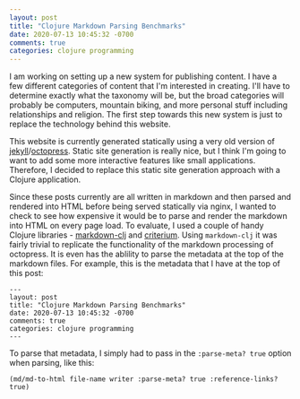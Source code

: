 ```yaml
---
layout: post
title: "Clojure Markdown Parsing Benchmarks"
date: 2020-07-13 10:45:32 -0700
comments: true
categories: clojure programming
---
```


I am working on setting up a new system for publishing content. I have a few different categories of content that I'm interested in creating. I'll have to determine exactly what the taxonomy will be, but the broad categories will probably be computers, mountain biking, and more personal stuff including relationships and religion. The first step towards this new system is just to replace the technology behind this website.

This website is currently generated statically using a very old version of [jekyll](https://jekyllrb.com/)/[octopress](http://octopress.org/). Static site generation is really nice, but I think I'm going to want to add some more interactive features like small applications. Therefore, I decided to replace this static site generation approach with a Clojure application.

Since these posts currently are all written in markdown and then parsed and rendered into HTML before being served statically via nginx, I wanted to check to see how expensive it would be to parse and render the markdown into HTML on every page load. To evaluate, I used a couple of handy Clojure libraries - [markdown-clj][1] and [criterium][2]. Using `markdown-clj` it was fairly trivial to replicate the functionality of the markdown processing of octopress. It is even has the ablility to parse the metadata at the top of the markdown files. For example, this is the metadata that I have at the top of this post:

```
---
layout: post
title: "Clojure Markdown Parsing Benchmarks"
date: 2020-07-13 10:45:32 -0700
comments: true
categories: clojure programming
---
```

To parse that metadata, I simply had to pass in the `:parse-meta? true` option when parsing, like this:

```
(md/md-to-html file-name writer :parse-meta? true :reference-links? true)
```


[1]: https://github.com/yogthos/markdown-clj
[2]: https://github.com/hugoduncan/criterium/
[3]: https://github.com/hugoduncan/criterium/issues/41
[4]: https://github.com/xonev/the-archive/blob/4fbdbcc8f08386a9ef893a21d69c2b74385c5ecf/websites/src/websites/markdown.clj
[5]: https://github.com/xonev/the-archive/blob/4fbdbcc8f08386a9ef893a21d69c2b74385c5ecf/websites/src/websites/core.clj
